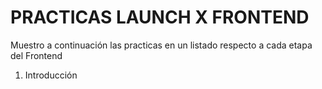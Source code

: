 # PRACTICAS LAUNCH X FRONTEND
Muestro a continuación las practicas en un listado respecto a cada etapa del Frontend

1. Introducción
